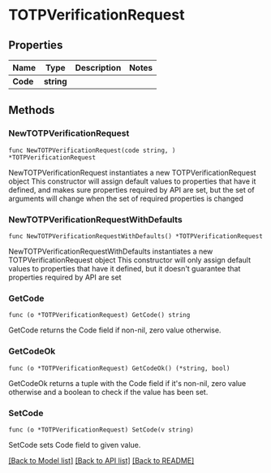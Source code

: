 # TOTPVerificationRequest

## Properties

Name | Type | Description | Notes
------------ | ------------- | ------------- | -------------
**Code** | **string** |  | 

## Methods

### NewTOTPVerificationRequest

`func NewTOTPVerificationRequest(code string, ) *TOTPVerificationRequest`

NewTOTPVerificationRequest instantiates a new TOTPVerificationRequest object
This constructor will assign default values to properties that have it defined,
and makes sure properties required by API are set, but the set of arguments
will change when the set of required properties is changed

### NewTOTPVerificationRequestWithDefaults

`func NewTOTPVerificationRequestWithDefaults() *TOTPVerificationRequest`

NewTOTPVerificationRequestWithDefaults instantiates a new TOTPVerificationRequest object
This constructor will only assign default values to properties that have it defined,
but it doesn't guarantee that properties required by API are set

### GetCode

`func (o *TOTPVerificationRequest) GetCode() string`

GetCode returns the Code field if non-nil, zero value otherwise.

### GetCodeOk

`func (o *TOTPVerificationRequest) GetCodeOk() (*string, bool)`

GetCodeOk returns a tuple with the Code field if it's non-nil, zero value otherwise
and a boolean to check if the value has been set.

### SetCode

`func (o *TOTPVerificationRequest) SetCode(v string)`

SetCode sets Code field to given value.



[[Back to Model list]](../README.md#documentation-for-models) [[Back to API list]](../README.md#documentation-for-api-endpoints) [[Back to README]](../README.md)


